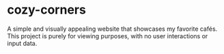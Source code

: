 # cozy-corners
A simple and visually appealing website that showcases my favorite cafés. This project is purely for viewing purposes, with no user interactions or input data.
